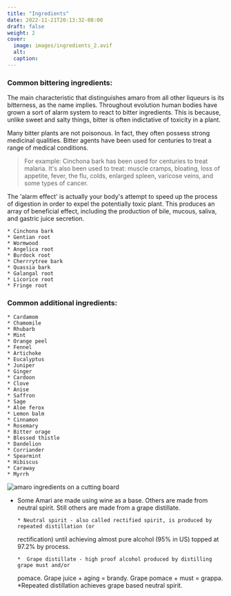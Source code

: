 ```yaml
---
title: "Ingredients"
date: 2022-11-21T20:13:32-08:00
draft: false
weight: 2
cover:
  image: images/ingredients_2.avif
  alt:
  caption:
---
```


### Common bittering ingredients:

The main characteristic that distinguishes amaro from all other liqueurs is its bitterness, as the name implies. Throughout evolution human bodies have grown a sort of alarm system to react to bitter ingredients. This is because, unlike sweet and salty things, bitter is often indictative of toxicity in a plant.

Many bitter plants are not poisonous. In fact, they often possess strong medicinal qualities. Bitter agents have been used for centuries to treat a range of medical conditions.

> <sp>For example: Cinchona bark has been used for centuries to treat malaria. It's also been used to treat: muscle cramps, bloating, loss of appetite, fever, the flu, colds, enlarged spleen, varicose veins, and some types of cancer.</sp>

The 'alarm effect' is actually your body's attempt to speed up the process of digestion in order to expel the potentially toxic plant. This produces an array of beneficial effect, including the production of bile, mucous, saliva, and gastric juice secretion.

```
* Cinchona bark
* Gentian root
* Wormwood
* Angelica root
* Burdock root
* Cherrrytree bark
* Quassia bark
* Galangal root
* Licorice root
* Fringe root
```

>

<!-- A brief description of each one? Medicinal quality? History in medicine? Monks Doctors and Health elixirs? Percentage of components? Number of ingredients per amaro? Chartreuse? Benedictine?  -->

### Common additional ingredients:

```
* Cardamom
* Chamomile
* Rhubarb
* Mint
* Orange peel
* Fennel
* Artichoke
* Eucalyptus
* Juniper
* Ginger
* Cardoon
* Clove
* Anise
* Saffron
* Sage
* Aloe ferox
* Lemon balm
* Cinnamon
* Rosemary
* Bitter orage
* Blessed thistle
* Dandelion
* Corriander
* Spearmint
* Hibiscus
* Caraway
* Myrrh
```

![amaro ingredients on a cutting board](/images/ingredients.avif)

- Some Amari are made using wine as a base. Others are made from neutral spirit. Still
  others are made from a grape distillate.

      * Neutral spirit - also called rectified spirit, is produced by repeated distillation (or

  rectification) until achieving almost pure alcohol (95% in US) topped at 97.2% by
  process.

      *  Grape distillate - high proof alcohol produced by distilling grape must and/or

  pomace. Grape juice + aging = brandy. Grape pomace + must = grappa.
  \*Repeated distillation achieves grape based neutral spirit.
